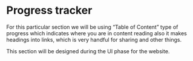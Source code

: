 # Progress tracker

For this particular section we will be using “Table of Content” type of progress which indicates where you are in content reading also it makes headings into links, which is very handful for sharing and other things.

This section will be designed during the UI phase for the website.

